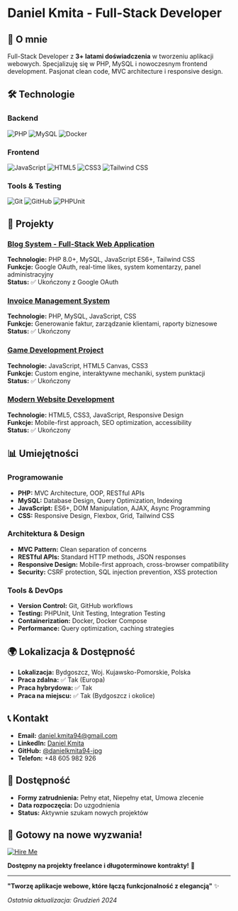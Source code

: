 # Daniel Kmita - Full-Stack Developer

## 🚀 O mnie
Full-Stack Developer z **3+ latami doświadczenia** w tworzeniu aplikacji webowych.
Specjalizuję się w PHP, MySQL i nowoczesnym frontend development.
Pasjonat clean code, MVC architecture i responsive design.

## 🛠️ Technologie

### Backend
![PHP](https://img.shields.io/badge/PHP-8.0+-777BB4?style=for-the-badge&logo=php&logoColor=white)
![MySQL](https://img.shields.io/badge/MySQL-8.0-4479A1?style=for-the-badge&logo=mysql&logoColor=white)
![Docker](https://img.shields.io/badge/Docker-2496ED?style=for-the-badge&logo=docker&logoColor=white)

### Frontend
![JavaScript](https://img.shields.io/badge/JavaScript-ES6+-F7DF1E?style=for-the-badge&logo=javascript&logoColor=black)
![HTML5](https://img.shields.io/badge/HTML5-E34F26?style=for-the-badge&logo=html5&logoColor=white)
![CSS3](https://img.shields.io/badge/CSS3-1572B6?style=for-the-badge&logo=css3&logoColor=white)
![Tailwind CSS](https://img.shields.io/badge/Tailwind_CSS-38B2AC?style=for-the-badge&logo=tailwind-css&logoColor=white)

### Tools & Testing
![Git](https://img.shields.io/badge/Git-F05032?style=for-the-badge&logo=git&logoColor=white)
![GitHub](https://img.shields.io/badge/GitHub-100000?style=for-the-badge&logo=github&logoColor=white)
![PHPUnit](https://img.shields.io/badge/PHPUnit-4F5D95?style=for-the-badge&logo=phpunit&logoColor=white)

## 🎯 Projekty

### [Blog System - Full-Stack Web Application](./projects/blog-system-demo.html)
**Technologie:** PHP 8.0+, MySQL, JavaScript ES6+, Tailwind CSS  
**Funkcje:** Google OAuth, real-time likes, system komentarzy, panel administracyjny  
**Status:** ✅ Ukończony z Google OAuth

### [Invoice Management System](./projects/invoice-system-demo.html)
**Technologie:** PHP, MySQL, JavaScript, CSS  
**Funkcje:** Generowanie faktur, zarządzanie klientami, raporty biznesowe  
**Status:** ✅ Ukończony

### [Game Development Project](./projects/game-dot-catching-demo.html)
**Technologie:** JavaScript, HTML5 Canvas, CSS3  
**Funkcje:** Custom engine, interaktywne mechaniki, system punktacji  
**Status:** ✅ Ukończony

### [Modern Website Development](./projects/modern-website-demo.html)
**Technologie:** HTML5, CSS3, JavaScript, Responsive Design  
**Funkcje:** Mobile-first approach, SEO optimization, accessibility  
**Status:** ✅ Ukończony

## 📊 Umiejętności

### Programowanie
- **PHP:** MVC Architecture, OOP, RESTful APIs
- **MySQL:** Database Design, Query Optimization, Indexing
- **JavaScript:** ES6+, DOM Manipulation, AJAX, Async Programming
- **CSS:** Responsive Design, Flexbox, Grid, Tailwind CSS

### Architektura & Design
- **MVC Pattern:** Clean separation of concerns
- **RESTful APIs:** Standard HTTP methods, JSON responses
- **Responsive Design:** Mobile-first approach, cross-browser compatibility
- **Security:** CSRF protection, SQL injection prevention, XSS protection

### Tools & DevOps
- **Version Control:** Git, GitHub workflows
- **Testing:** PHPUnit, Unit Testing, Integration Testing
- **Containerization:** Docker, Docker Compose
- **Performance:** Query optimization, caching strategies

## 🌍 Lokalizacja & Dostępność
- **Lokalizacja:** Bydgoszcz, Woj. Kujawsko-Pomorskie, Polska
- **Praca zdalna:** ✅ Tak (Europa)
- **Praca hybrydowa:** ✅ Tak
- **Praca na miejscu:** ✅ Tak (Bydgoszcz i okolice)

## 📞 Kontakt
- **Email:** [daniel.kmita94@gmail.com](mailto:daniel.kmita94@gmail.com)
- **LinkedIn:** [Daniel Kmita](https://www.linkedin.com/in/daniel-kmita-22b9a2381/)
- **GitHub:** [@danielkmita94-jpg](https://github.com/danielkmita94-jpg)
- **Telefon:** +48 605 982 926

## 🚀 Dostępność
- **Formy zatrudnienia:** Pełny etat, Niepełny etat, Umowa zlecenie
- **Data rozpoczęcia:** Do uzgodnienia
- **Status:** Aktywnie szukam nowych projektów

## 🎯 **Gotowy na nowe wyzwania!**

[![Hire Me](https://img.shields.io/badge/Hire_Me-Full_Stack_Developer-00D4AA?style=for-the-badge&logo=github&logoColor=white)](mailto:daniel.kmita94@gmail.com)

**Dostępny na projekty freelance i długoterminowe kontrakty!** 🚀

---

**"Tworzę aplikacje webowe, które łączą funkcjonalność z elegancją"** ✨

*Ostatnia aktualizacja: Grudzień 2024*
